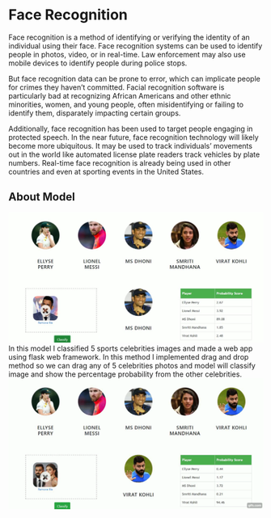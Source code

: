 # Face Recognition

Face recognition is a method of identifying or verifying the identity of an individual using their face. Face recognition systems can be used to identify people in photos, video, or in real-time. Law enforcement may also use mobile devices to identify people during police stops. 

But face recognition data can be prone to error, which can implicate people for crimes they haven’t committed. Facial recognition software is particularly bad at recognizing African Americans and other ethnic minorities, women, and young people, often misidentifying or failing to identify them, disparately impacting certain groups.

Additionally, face recognition has been used to target people engaging in protected speech. In the near future, face recognition technology will likely become more ubiquitous. It may be used to track individuals’ movements out in the world like automated license plate readers track vehicles by plate numbers. Real-time face recognition is already being used in other countries and even at sporting events in the United States.

## About Model
<img src='images/model_image.jpg'>
In this model I classified 5 sports celebrities images and made a web app using flask web framework. In this method I implemented drag and drop method so we can drag any of 5 celebrities photos and model will classify image and show the percentage probability from the other celebrities.
<img src='images/model_gif.gif'>
